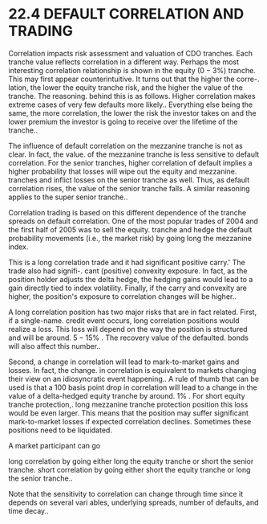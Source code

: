 # 22.4 DEFAULT CORRELATION AND TRADING  

Correlation impacts risk assessment and valuation of CDO tranches. Each tranche value reflects correlation in a different way. Perhaps the most interesting correlation relationship is shown in the equity $(0-3\%)$ tranche. This may first appear counterintuitive. It turns out that the higher the corre-. lation, the lower the equity tranche risk, and the higher the value of the tranche. The reasoning. behind this is as follows. Higher correlation makes extreme cases of very few defaults more likely.. Everything else being the same, the more correlation, the lower the risk the investor takes on and the lower premium the investor is going to receive over the lifetime of the tranche..  

The influence of default correlation on the mezzanine tranche is not as clear. In fact, the value. of the mezzanine tranche is less sensitive to default correlation. For the senior tranches, higher correlation of default implies a higher probability that losses will wipe out the equity and mezzanine. tranches and inflict losses on the senior tranche as well. Thus, as default correlation rises, the value of the senior tranche falls. A similar reasoning applies to the super senior tranche..  

Correlation trading is based on this different dependence of the tranche spreads on default correlation. One of the most popular trades of 2004 and the first half of 2005 was to sell the equity. tranche and hedge the default probability movements (i.e., the market risk) by going long the mezzanine index.  

This is a long correlation trade and it had significant positive carry.' The trade also had signifi-. cant (positive) convexity exposure. In fact, as the position holder adjusts the delta hedge, the hedging gains would lead to a gain directly tied to index volatility. Finally, if the carry and convexity are higher, the position's exposure to correlation changes will be higher..  

A long correlation position has two major risks that are in fact related. First, if a single-name. credit event occurs, long correlation positions would realize a loss. This loss will depend on the way the position is structured and will be around. $5-15\%$ . The recovery value of the defaulted. bonds will also affect this number..  

Second, a change in correlation will lead to mark-to-market gains and losses. In fact, the change. in correlation is equivalent to markets changing their view on an idiosyncratic event happening.. A rule of thumb that can be used is that a 100 basis point drop in correlation will lead to a change in the value of a delta-hedged equity tranche by around. $1\%$ . For short equity tranche protection,. long mezzanine tranche protection position this loss would be even larger. This means that the position may suffer significant mark-to-market losses if expected correlation declines. Sometimes these positions need to be liquidated.  

A market participant can go  

long correlation by going either long the equity tranche or short the senior tranche. short correlation by going either short the equity tranche or long the senior tranche..  

Note that the sensitivity to correlation can change through time since it depends on several vari ables, underlying spreads, number of defaults, and time decay..  
